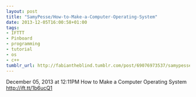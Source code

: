 ```yaml
---
layout: post
title: "SamyPesse/How-to-Make-a-Computer-Operating-System"
date: 2013-12-05T16:00:58+01:00
tags:
- IFTTT
- Pinboard
- programming
- tutorial
- os
- c++
tumblr_url: http://fabiantheblind.tumblr.com/post/69076973537/samypesse-how-to-make-a-computer-operating-system
---
```

December 05, 2013 at 12:11PM
How to Make a Computer Operating System
http://ift.tt/1b6ucQ1
